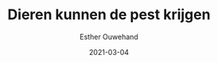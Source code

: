 ---
title: "Dieren kunnen de pest krijgen"
author: "Esther Ouwehand"
isbn13: "9789090342610"
rating: "4"
publisher: "M. L. Thieme Uitgeverij"
pages: "136"
publishYear: "2021"
read: "2021"
language: "nl"
date: "2021-03-04"
---